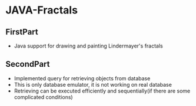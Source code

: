 # JAVA-Fractals

## FirstPart

- Java support for drawing and painting Lindermayer's fractals

## SecondPart

- Implemented query for retrieving objects from database
- This is only database emulator, it is not working on real database
- Retrieving can be executed efficiently and sequentially(if there are some complicated conditions)
